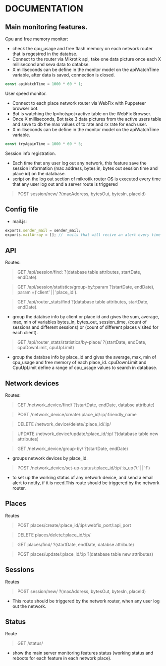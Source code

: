 # DOCUMENTATION
## Main monitoring features.
Cpu and free memory monitor:
 - check the cpu_usage and free flash memory on each network router that is regestred in the databse.
 - Connect to the router via Mikrotik api, take one data picture once each X millisecond and seva data to databse.
 - X milliseconds can be define in the monitor model on the apiWatchTime variable, after data is saved, connection is closed.
  ```javascript
const apiWatchTime = 1000 * 60 * 1;
```
User speed monitor.
 - Connect to each place network router via WebFix with Puppeteer browser bot.
 - Bot is watching the Ip>hotspot>active table on the WebFix Browser.
 - Once X milliseconds, Bot take 3 data pictures from the active users table and save to db the max values of tx rate and rx rate for each user.
  - X milliseconds can be define in the monitor model on the apiWatchTime variable.
  ```javascript
const tryAgainTime = 1000 * 60 * 5;
```
Session info registration.
 - Each time that any user log out any network, this feature save the session information (mac address, bytes in, bytes out session time and place id) on the database.
 - script on the log out section of mikrotik router OS is executed every time that any user log out and a server route is triggered
  > POST session/new/ ?(macAddress, bytesOut, bytesIn, placeId)

## Config file
 - mail.js:
```javascript
exports.sender_mail = sender_mail;
exports.mailArray = []; //  mails that will recive an alert every time that a network divece is desconected.
```

## API
Routes:
 > GET /api/session/find: ?(database table attributes, startDate, endDate).

 > GET /api/session/statistics/group-by/:param ?(startDate, endDate), param =('client' || 'place_id').

 > GET /api/router_stats/find  ?(database table attributes, startDate, endDate).
 - group the databse info by client or place id and gives the sum, average, max, min of variables bytes_in, bytes_out, session_time, (count of sessions and different sessions) or (count of different places visited for each client).
 > GET /api/router_stats/statistics/by-place/ ?(startDate, endDate, cpuDownLimit, cpuUpLimit)
 - group the databse info by place_id and gives the average, max, min of cpu_usage and free memory of each place_id. cpuDownLimit and CpuUpLimit define a range of cpu_usage values to search in database.
## Network devices
Routes:
 > GET /network_device/find/ ?(startDate, endDate, databse attribute)

 > POST /network_device/create/:place_id/:ip/:friendly_name

 > DELETE /network_device/delete/:place_id/:ip/

 > UPDATE /network_device/update/:place_id/:ip/ ?(database table new attributes)  

 > GET /network_device/group-by/ ?(startDate, endDate)
 - groups network devices by place_id.
 > POST /network_device/set-up-status/:place_id/:ip/:is_up('t' || 'f')  
 - to set up the working status of any network device, and send a email alert to notify, if it is need.This route should be triggered by the network router.
## Places
Routes
 > POST places/create/:place_id/:ip/:webfix_port/:api_port

 > DELETE places/delete/:place_id/:ip/

 > GET places/find/ ?(startDate, endDate, databse attribute)

 > POST places/update/:place_id/:ip ?(database table new attributes)  

## Sessions
Routes
 > POST session/new/ ?(macAddress, bytesOut, bytesIn, placeId)
 - This route should be triggered by the network router, when any user log out the network.

 ## Status
Route
 > GET /status/
 - show the main server monitoring features status (working status and reboots for each feature in each network place).
